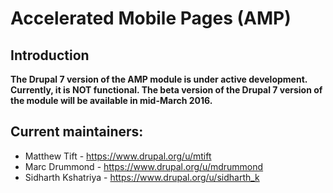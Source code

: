 # Accelerated Mobile Pages (AMP)

## Introduction

**The Drupal 7 version of the AMP module is under active development. Currently, it is NOT functional. The beta version of the Drupal 7 version of the module will be available in mid-March 2016.**


## Current maintainers:

- Matthew Tift - https://www.drupal.org/u/mtift
- Marc Drummond - https://www.drupal.org/u/mdrummond
- Sidharth Kshatriya - https://www.drupal.org/u/sidharth_k
